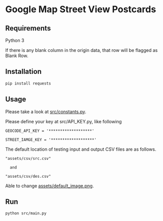# Google Map Street View Postcards


## Requirements

Python 3

If there is any blank column in the origin data, that row will be flagged as Blank Row.

## Installation

```bash
pip install requests
```

## Usage

Please take a look at [src/constants.py](src/constants.py).

Please define your key at src/API_KEY.py, like following


```
GEOCODE_API_KEY = '*******************'

STREET_IAMGE_KEY = '*******************'
```


The default location of testing input and output CSV files are as follows.

```
"assets/csv/src.csv"

  and

"assets/csv/des.csv"
```

Able to change [assets/default_image.png](assets/default_image.png).

## Run

```bash
python src/main.py
```
